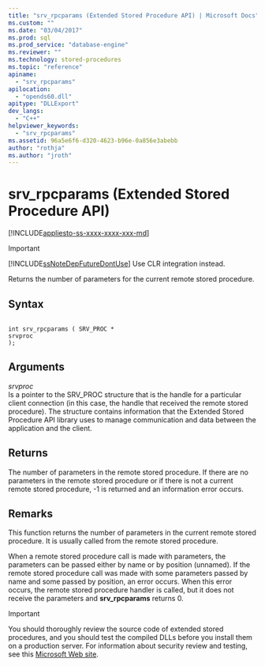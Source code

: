 ```yaml
---
title: "srv_rpcparams (Extended Stored Procedure API) | Microsoft Docs"
ms.custom: ""
ms.date: "03/04/2017"
ms.prod: sql
ms.prod_service: "database-engine"
ms.reviewer: ""
ms.technology: stored-procedures
ms.topic: "reference"
apiname: 
  - "srv_rpcparams"
apilocation: 
  - "opends60.dll"
apitype: "DLLExport"
dev_langs: 
  - "C++"
helpviewer_keywords: 
  - "srv_rpcparams"
ms.assetid: 96a5e6f6-d320-4623-b96e-0a856e3abebb
author: "rothja"
ms.author: "jroth"
---
```

# srv_rpcparams (Extended Stored Procedure API)
[!INCLUDE[appliesto-ss-xxxx-xxxx-xxx-md](../../includes/appliesto-ss-xxxx-xxxx-xxx-md.md)]
    
> [!IMPORTANT]  
>  [!INCLUDE[ssNoteDepFutureDontUse](../../includes/ssnotedepfuturedontuse-md.md)] Use CLR integration instead.  
  
 Returns the number of parameters for the current remote stored procedure.  
  
## Syntax  
  
```  
  
int srv_rpcparams ( SRV_PROC *  
srvproc   
);  
```  
  
## Arguments  
 *srvproc*  
 Is a pointer to the SRV_PROC structure that is the handle for a particular client connection (in this case, the handle that received the remote stored procedure). The structure contains information that the Extended Stored Procedure API library uses to manage communication and data between the application and the client.  
  
## Returns  
 The number of parameters in the remote stored procedure. If there are no parameters in the remote stored procedure or if there is not a current remote stored procedure, -1 is returned and an information error occurs.  
  
## Remarks  
 This function returns the number of parameters in the current remote stored procedure. It is usually called from the remote stored procedure.  
  
 When a remote stored procedure call is made with parameters, the parameters can be passed either by name or by position (unnamed). If the remote stored procedure call was made with some parameters passed by name and some passed by position, an error occurs. When this error occurs, the remote stored procedure handler is called, but it does not receive the parameters and **srv_rpcparams** returns 0.  
  
> [!IMPORTANT]  
>  You should thoroughly review the source code of extended stored procedures, and you should test the compiled DLLs before you install them on a production server. For information about security review and testing, see this [Microsoft Web site](https://go.microsoft.com/fwlink/?LinkID=54761&amp;clcid=0x409https://msdn.microsoft.com/security/).  
  
  
